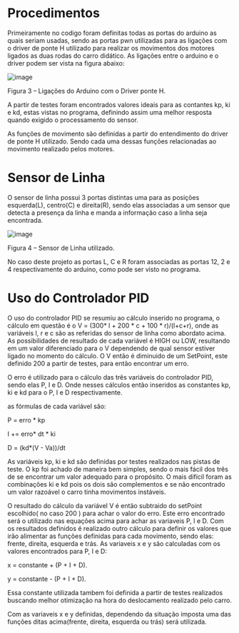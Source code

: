 
# Procedimentos

Primeiramente no codigo foram definitas todas as portas do arduino as quais seriam usadas, sendo as portas pwn utilizadas para as ligações com o driver de ponte H utilizado para realizar os movimentos dos motores ligados as duas rodas do carro didático. As ligações entre o arduino e o driver podem ser vista na figura abaixo:

![image](https://user-images.githubusercontent.com/31252029/33086506-87ca34f0-cec6-11e7-8afc-34b9e8a2e0f5.png)


Figura 3 – Ligações do Arduino com o Driver ponte H.

A partir de testes foram encontrados valores ideais para as contantes kp, ki e kd, estas vistas no programa, definindo assim uma melhor resposta quando exigido o processamento do sensor.

As funções de movimento são definidas a partir do entendimento do driver de ponte H utilizado. Sendo cada uma dessas funções relacionadas ao movimento realizado pelos motores.

# Sensor de Linha

O sensor de linha possui 3 portas distintas uma para as posições esquerda(L), centro(C) e direita(R), sendo elas associadas a um sensor que detecta a presença da linha e manda a informação caso a linha seja encontrada.

![image](https://user-images.githubusercontent.com/31252029/33086571-b46ebe0e-cec6-11e7-804a-1466cef5c574.png)

Figura 4 – Sensor de Linha utilizado.

No caso deste projeto as portas L, C e R foram associadas as portas 12, 2 e 4 respectivamente do arduino, como pode ser visto no programa.

# Uso do Controlador PID

O uso do controlador PID se resumiu ao cálculo inserido no programa, o cálculo em questão é o V = (300* l + 200 * c + 100 * r)/(l+c+r), onde as variáveis l, r e c são as referidas do sensor de linha como abordato acima. As possibilidades de resultado de cada variável é HIGH ou LOW, resultando em um valor diferenciado para o V dependendo de qual sensor estiver ligado no momento do cálculo. O V então é diminuido de um SetPoint, este definido 200 a partir de testes, para então encontrar um erro.

O erro é utilizado para o cálculo das três variáveis do controlador PID, sendo elas P, I e D. Onde nesses cálculos então inseridos as constantes kp, ki e kd para o P, I e D respectivamente.

as fórmulas de cada variável são:

P = erro * kp

I += erro* dt * ki

D = (kd*(V - Va))/dt

As variáveis kp, ki e kd são definidas por testes realizados nas pistas de teste. O kp foi achado de maneira bem simples, sendo o mais fácil dos três de se encontrar um valor adequado para o propósito. O mais difícil foram as combinações ki e kd pois os dois são complementos e se não encontrado um valor razoável o carro tinha movimentos instáveis.

O resultado do cálculo da variável V é então subtraido do setPoint escolhido( no caso 200 ) para achar o valor do erro. Este erro encontrado será o utilizado nas equações acima para achar as variaveis P, I e D. Com os resultados definidos é realizado outro cálculo para definir os valores que irão alimentar as funções definidas para cada movimento, sendo elas: frente, direita, esquerda e trás. As variaveis x e y são calculadas com os valores encontrados para P, I e D:

x = constante + (P + I + D).

y = constante - (P + I + D).

Essa constante utilizada tambem foi definida a partir de testes realizados buscando melhor otimização na hora do deslocamento realizado pelo carro.

Com as variaveis x e y definidas, dependendo da situação imposta uma das funções ditas acima(frente, direita, esquerda ou trás) será utilizada.
